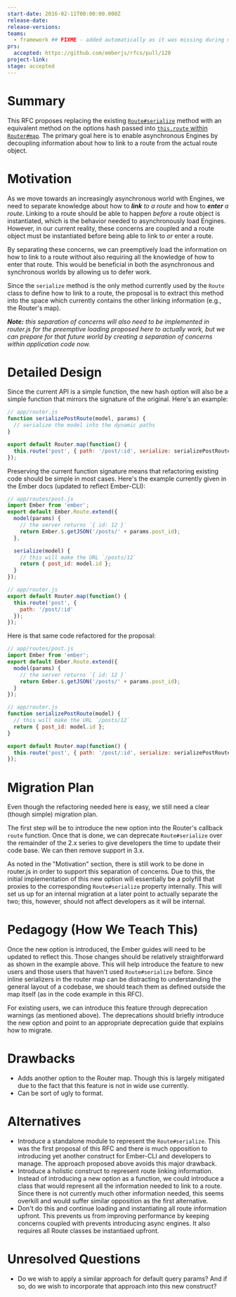 ```yaml
---
start-date: 2016-02-11T00:00:00.000Z
release-date:
release-versions: 
teams: 
  - framework ## FIXME - added automatically as it was missing during migration
prs:
  accepted: https://github.com/emberjs/rfcs/pull/120
project-link: 
stage: accepted
---
```


# Summary

This RFC proposes replacing the existing [`Route#serialize`](http://emberjs.com/api/classes/Ember.Route.html#method_serialize) method with an equivalent method on the options hash passed into [`this.route` within `Router#map`](http://emberjs.com/api/classes/Ember.Router.html#method_map). The primary goal here is to enable asynchronous Engines by decoupling information about how to link to a route from the actual route object.

# Motivation

As we move towards an increasingly asynchronous world with Engines, we need to separate knowledge about how to _**link** to a route_ and how to _**enter** a route_. Linking to a route should be able to happen _before_ a route object is instantiated, which is the behavior needed to asynchronously load Engines. However, in our current reality, these concerns are coupled and a route object must be instantiated before being able to link to _or_ enter a route.

By separating these concerns, we can preemptively load the information on how to link to a route without also requiring all the knowledge of how to enter that route. This would be beneficial in both the asynchronous and synchronous worlds by allowing us to defer work.

Since the `serialize` method is the only method currently used by the `Route` class to define how to link to a route, the proposal is to extract this method into the space which currently contains the other linking information (e.g., the Router's map).

_**Note:** this separation of concerns will also need to be implemented in router.js for the preemptive loading proposed here to actually work, but we can prepare for that future world by creating a separation of concerns within application code now._

# Detailed Design

Since the current API is a simple function, the new hash option will also be a simple function that mirrors the signature of the original. Here's an example:

```js
// app/router.js
function serializePostRoute(model, params) {
  // serialize the model into the dynamic paths
}

export default Router.map(function() {
  this.route('post', { path: '/post/:id', serialize: serializePostRoute });
});
```

Preserving the current function signature means that refactoring existing code should be simple in most cases. Here's the example currently given in the Ember docs (updated to reflect Ember-CLI):

```js
// app/routes/post.js
import Ember from 'ember';
export default Ember.Route.extend({
  model(params) {
    // the server returns `{ id: 12 }`
    return Ember.$.getJSON('/posts/' + params.post_id);
  },

  serialize(model) {
    // this will make the URL `/posts/12`
    return { post_id: model.id };
  }
});

// app/router.js
export default Router.map(function() {
  this.route('post', {
    path: '/post/:id'
  });
});
```

Here is that same code refactored for the proposal:

```js
// app/routes/post.js
import Ember from 'ember';
export default Ember.Route.extend({
  model(params) {
    // the server returns `{ id: 12 }`
    return Ember.$.getJSON('/posts/' + params.post_id);
  }
});

// app/router.js
function serializePostRoute(model) {
  // this will make the URL `/posts/12`
  return { post_id: model.id };
}

export default Router.map(function() {
  this.route('post', { path: '/post/:id', serialize: serializePostRoute });
});
```

# Migration Plan

Even though the refactoring needed here is easy, we still need a clear (though simple) migration plan.

The first step will be to introduce the new option into the Router's callback `route` function. Once that is done, we can deprecate `Route#serialize` over the remainder of the 2.x series to give developers the time to update their code base. We can then remove support in 3.x.

As noted in the "Motivation" section, there is still work to be done in router.js in order to support this separation of concerns. Due to this, the initial implementation of this new option will essentially be a polyfill that proxies to the corresponding `Route#serialize` property internally. This will set us up for an internal migration at a later point to actually separate the two; this, however, should not affect developers as it will be internal.

# Pedagogy (How We Teach This)

Once the new option is introduced, the Ember guides will need to be updated to reflect this. Those changes should be relatively straightforward as shown in the example above. This will help introduce the feature to new users and those users that haven't used `Route#serialize` before. Since inline serializers in the router map can be distracting to understanding the general layout of a codebase, we should teach them as defined outside the map itself (as in the code example in this RFC).

For existing users, we can introduce this feature through deprecation warnings (as mentioned above). The deprecations should briefly introduce the new option and point to an appropriate deprecation guide that explains how to migrate.

# Drawbacks

- Adds another option to the Router map. Though this is largely mitigated due to the fact that this feature is not in wide use currently.
- Can be sort of ugly to format.

# Alternatives

- Introduce a standalone module to represent the `Route#serialize`. This was the first proposal of this RFC and there is much opposition to introducing yet another construct for Ember-CLI and developers to manage. The approach proposed above avoids this major drawback.
- Introduce a holistic construct to represent route linking information. Instead of introducing a new option as a function, we could introduce a class that would represent all the information needed to link to a route. Since there is not currently much other information needed, this seems overkill and would suffer similar opposition as the first alternative.
- Don't do this and continue loading and instantiating all route information upfront. This prevents us from improving performance by keeping concerns coupled with prevents introducing async engines. It also requires all Route classes be instantiaed upfront.

# Unresolved Questions

- Do we wish to apply a similar approach for default query params? And if so, do we wish to incorporate that approach into this new construct?

